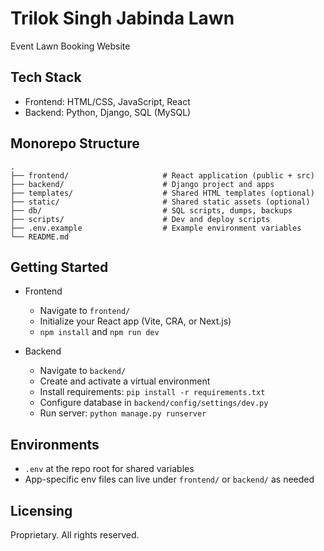 # Trilok Singh Jabinda Lawn

Event Lawn Booking Website

## Tech Stack
- Frontend: HTML/CSS, JavaScript, React
- Backend: Python, Django, SQL (MySQL)

## Monorepo Structure

```
.
├── frontend/                     # React application (public + src)
├── backend/                      # Django project and apps
├── templates/                    # Shared HTML templates (optional)
├── static/                       # Shared static assets (optional)
├── db/                           # SQL scripts, dumps, backups
├── scripts/                      # Dev and deploy scripts
├── .env.example                  # Example environment variables
└── README.md
```

## Getting Started

- Frontend
  - Navigate to `frontend/`
  - Initialize your React app (Vite, CRA, or Next.js)
  - `npm install` and `npm run dev`

- Backend
  - Navigate to `backend/`
  - Create and activate a virtual environment
  - Install requirements: `pip install -r requirements.txt`
  - Configure database in `backend/config/settings/dev.py`
  - Run server: `python manage.py runserver`

## Environments
- `.env` at the repo root for shared variables
- App-specific env files can live under `frontend/` or `backend/` as needed

## Licensing
Proprietary. All rights reserved. 
